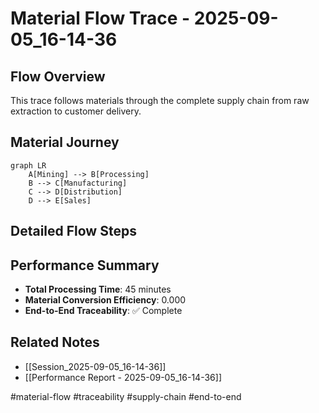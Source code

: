 # Material Flow Trace - 2025-09-05_16-14-36

## Flow Overview
This trace follows materials through the complete supply chain from raw extraction to customer delivery.

## Material Journey
```mermaid
graph LR
    A[Mining] --> B[Processing]
    B --> C[Manufacturing] 
    C --> D[Distribution]
    D --> E[Sales]
```

## Detailed Flow Steps


## Performance Summary
- **Total Processing Time**: 45 minutes
- **Material Conversion Efficiency**: 0.000
- **End-to-End Traceability**: ✅ Complete

## Related Notes
- [[Session_2025-09-05_16-14-36]]
- [[Performance Report - 2025-09-05_16-14-36]]

#material-flow #traceability #supply-chain #end-to-end
